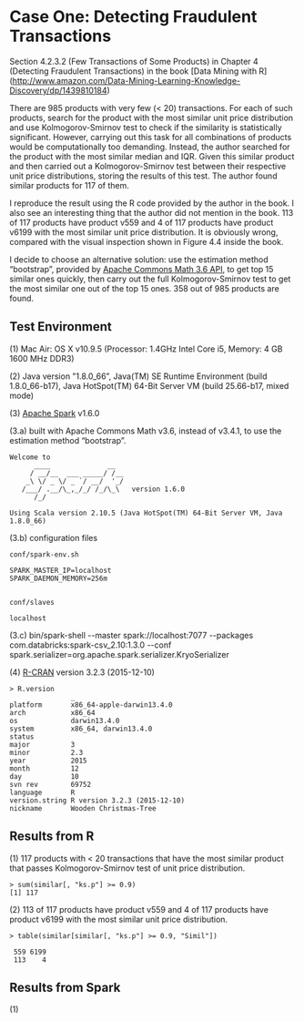 # Case One:  Detecting Fraudulent Transactions


Section 4.2.3.2 (Few Transactions of Some Products) in Chapter 4 (Detecting Fraudulent Transactions) in the book [Data Mining with R] (http://www.amazon.com/Data-Mining-Learning-Knowledge-Discovery/dp/1439810184)

There are 985 products with very few (< 20) transactions. For each of such products, search for the product with the most similar unit price distribution and use Kolmogorov-Smirnov test to check if the similarity is statistically significant.  However, carrying out this task for all combinations of products would be computationally too demanding. Instead, the author searched for the product with the most similar median and IQR. Given this similar product and then carried out a Kolmogorov-Smirnov test between their respective unit price distributions, storing the results of this test. The author found similar products for 117 of them.

I reproduce the result using the R code provided by the author in the book. I also see an interesting thing that the author did not mention in the book. 113 of 117 products have product v559 and 4 of 117 products have product v6199 with the most similar unit price distribution. It is obviously wrong, compared with the visual inspection shown in Figure 4.4 inside the book.

I decide to choose an alternative solution: use the estimation method “bootstrap”, provided by [Apache Commons Math 3.6 API](https://commons.apache.org/proper/commons-math/apidocs/org/apache/commons/math3/stat/inference/KolmogorovSmirnovTest.html), to get top 15 similar ones quickly, then carry out the full Kolmogorov-Smirnov test to get the most similar one out of the top 15 ones. 358 out of 985 products are found.


## Test Environment

(1) Mac Air:  OS X v10.9.5 (Processor: 1.4GHz Intel Core i5, Memory: 4 GB 1600 MHz DDR3)

(2) Java version "1.8.0_66”, Java(TM) SE Runtime Environment (build 1.8.0_66-b17), Java HotSpot(TM) 64-Bit Server VM (build 25.66-b17, mixed mode)

(3) [Apache Spark](http://spark.apache.org/docs/latest/) v1.6.0

(3.a) built with Apache Commons Math v3.6, instead of v3.4.1, to use the estimation method “bootstrap”.

~~~
Welcome to
      ____              __
     / __/__  ___ _____/ /__
    _\ \/ _ \/ _ `/ __/  '_/
   /___/ .__/\_,_/_/ /_/\_\   version 1.6.0
      /_/

Using Scala version 2.10.5 (Java HotSpot(TM) 64-Bit Server VM, Java 1.8.0_66)
~~~

(3.b) configuration files
~~~
conf/spark-env.sh

SPARK_MASTER_IP=localhost
SPARK_DAEMON_MEMORY=256m


conf/slaves

localhost
~~~

(3.c) bin/spark-shell --master spark://localhost:7077 --packages com.databricks:spark-csv_2.10:1.3.0 --conf spark.serializer=org.apache.spark.serializer.KryoSerializer


(4) [R-CRAN](https://cran.r-project.org) version 3.2.3 (2015-12-10)

~~~
> R.version
               _                           
platform       x86_64-apple-darwin13.4.0   
arch           x86_64                      
os             darwin13.4.0                
system         x86_64, darwin13.4.0        
status                                     
major          3                           
minor          2.3                         
year           2015                        
month          12                          
day            10                          
svn rev        69752                       
language       R                           
version.string R version 3.2.3 (2015-12-10)
nickname       Wooden Christmas-Tree       
~~~


## Results from R

(1) 117 products with < 20 transactions that have the most similar product that passes Kolmogorov-Smirnov test of unit price distribution.

~~~
> sum(similar[, "ks.p"] >= 0.9)
[1] 117
~~~

(2) 113 of 117 products have product v559 and 4 of 117 products have product v6199 with the most similar unit price distribution.
 
~~~
> table(similar[similar[, "ks.p"] >= 0.9, "Simil"])

 559 6199 
 113    4 
~~~


## Results from Spark

(1) 





